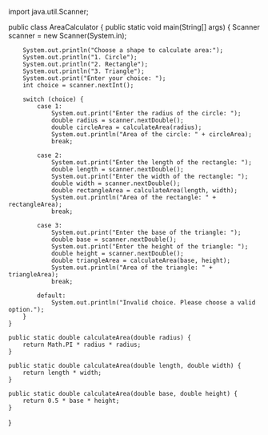 import java.util.Scanner;

public class AreaCalculator {
    public static void main(String[] args) {
        Scanner scanner = new Scanner(System.in);

        System.out.println("Choose a shape to calculate area:");
        System.out.println("1. Circle");
        System.out.println("2. Rectangle");
        System.out.println("3. Triangle");
        System.out.print("Enter your choice: ");
        int choice = scanner.nextInt();

        switch (choice) {
            case 1:
                System.out.print("Enter the radius of the circle: ");
                double radius = scanner.nextDouble();
                double circleArea = calculateArea(radius);
                System.out.println("Area of the circle: " + circleArea);
                break;

            case 2:
                System.out.print("Enter the length of the rectangle: ");
                double length = scanner.nextDouble();
                System.out.print("Enter the width of the rectangle: ");
                double width = scanner.nextDouble();
                double rectangleArea = calculateArea(length, width);
                System.out.println("Area of the rectangle: " + rectangleArea);
                break;

            case 3:
                System.out.print("Enter the base of the triangle: ");
                double base = scanner.nextDouble();
                System.out.print("Enter the height of the triangle: ");
                double height = scanner.nextDouble();
                double triangleArea = calculateArea(base, height);
                System.out.println("Area of the triangle: " + triangleArea);
                break;

            default:
                System.out.println("Invalid choice. Please choose a valid option.");
        }
    }

    public static double calculateArea(double radius) {
        return Math.PI * radius * radius;
    }

    public static double calculateArea(double length, double width) {
        return length * width;
    }

    public static double calculateArea(double base, double height) {
        return 0.5 * base * height;
    }
}
